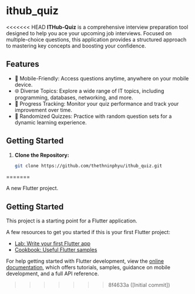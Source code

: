 # ithub_quiz
<<<<<<< HEAD
**ITHub-Quiz** is a comprehensive interview preparation tool designed to help you ace your upcoming job interviews. Focused on multiple-choice questions, this application provides a structured approach to mastering key concepts and boosting your confidence. 
## Features

- 📱 Mobile-Friendly: Access questions anytime, anywhere on your mobile device.
- 🌐 Diverse Topics: Explore a wide range of IT topics, including programming, databases, networking, and more.
- 🚀 Progress Tracking: Monitor your quiz performance and track your improvement over time.
- 🔄 Randomized Quizzes: Practice with random question sets for a dynamic learning experience.

## Getting Started

1. **Clone the Repository:**
   ```bash
   git clone https://github.com/thethninphyu/ithub_quiz.git
=======

A new Flutter project.

## Getting Started

This project is a starting point for a Flutter application.

A few resources to get you started if this is your first Flutter project:

- [Lab: Write your first Flutter app](https://docs.flutter.dev/get-started/codelab)
- [Cookbook: Useful Flutter samples](https://docs.flutter.dev/cookbook)

For help getting started with Flutter development, view the
[online documentation](https://docs.flutter.dev/), which offers tutorials,
samples, guidance on mobile development, and a full API reference.
>>>>>>> 8f4633a ([Initial commit])
